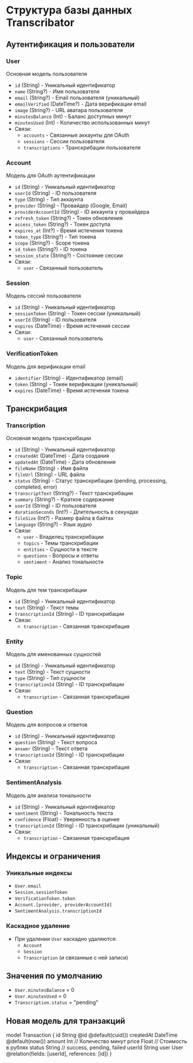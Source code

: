 # Структура базы данных Transcribator

## Аутентификация и пользователи

### User

Основная модель пользователя

- `id` (String) - Уникальный идентификатор
- `name` (String?) - Имя пользователя
- `email` (String?) - Email пользователя (уникальный)
- `emailVerified` (DateTime?) - Дата верификации email
- `image` (String?) - URL аватара пользователя
- `minutesBalance` (Int) - Баланс доступных минут
- `minutesUsed` (Int) - Количество использованных минут
- Связи:
  - `accounts` - Связанные аккаунты для OAuth
  - `sessions` - Сессии пользователя
  - `transcriptions` - Транскрибации пользователя

### Account

Модель для OAuth аутентификации

- `id` (String) - Уникальный идентификатор
- `userId` (String) - ID пользователя
- `type` (String) - Тип аккаунта
- `provider` (String) - Провайдер (Google, Email)
- `providerAccountId` (String) - ID аккаунта у провайдера
- `refresh_token` (String?) - Токен обновления
- `access_token` (String?) - Токен доступа
- `expires_at` (Int?) - Время истечения токена
- `token_type` (String?) - Тип токена
- `scope` (String?) - Scope токена
- `id_token` (String?) - ID токена
- `session_state` (String?) - Состояние сессии
- Связи:
  - `user` - Связанный пользователь

### Session

Модель сессий пользователя

- `id` (String) - Уникальный идентификатор
- `sessionToken` (String) - Токен сессии (уникальный)
- `userId` (String) - ID пользователя
- `expires` (DateTime) - Время истечения сессии
- Связи:
  - `user` - Связанный пользователь

### VerificationToken

Модель для верификации email

- `identifier` (String) - Идентификатор (email)
- `token` (String) - Токен верификации (уникальный)
- `expires` (DateTime) - Время истечения токена

## Транскрибация

### Transcription

Основная модель транскрибации

- `id` (String) - Уникальный идентификатор
- `createdAt` (DateTime) - Дата создания
- `updatedAt` (DateTime) - Дата обновления
- `fileName` (String) - Имя файла
- `fileUrl` (String) - URL файла
- `status` (String) - Статус транскрибации (pending, processing, completed, error)
- `transcriptText` (String?) - Текст транскрибации
- `summary` (String?) - Краткое содержание
- `userId` (String) - ID пользователя
- `durationSeconds` (Int?) - Длительность в секундах
- `fileSize` (Int?) - Размер файла в байтах
- `language` (String?) - Язык аудио
- Связи:
  - `user` - Владелец транскрибации
  - `topics` - Темы транскрибации
  - `entities` - Сущности в тексте
  - `questions` - Вопросы и ответы
  - `sentiment` - Анализ тональности

### Topic

Модель для тем транскрибации

- `id` (String) - Уникальный идентификатор
- `text` (String) - Текст темы
- `transcriptionId` (String) - ID транскрибации
- Связи:
  - `transcription` - Связанная транскрибация

### Entity

Модель для именованных сущностей

- `id` (String) - Уникальный идентификатор
- `text` (String) - Текст сущности
- `type` (String) - Тип сущности
- `transcriptionId` (String) - ID транскрибации
- Связи:
  - `transcription` - Связанная транскрибация

### Question

Модель для вопросов и ответов

- `id` (String) - Уникальный идентификатор
- `question` (String) - Текст вопроса
- `answer` (String) - Текст ответа
- `transcriptionId` (String) - ID транскрибации
- Связи:
  - `transcription` - Связанная транскрибация

### SentimentAnalysis

Модель для анализа тональности

- `id` (String) - Уникальный идентификатор
- `sentiment` (String) - Тональность текста
- `confidence` (Float) - Уверенность в оценке
- `transcriptionId` (String) - ID транскрибации (уникальный)
- Связи:
  - `transcription` - Связанная транскрибация

## Индексы и ограничения

### Уникальные индексы

- `User.email`
- `Session.sessionToken`
- `VerificationToken.token`
- `Account.[provider, providerAccountId]`
- `SentimentAnalysis.transcriptionId`

### Каскадное удаление

- При удалении `User` каскадно удаляются:
  - `Account`
  - `Session`
  - `Transcription` (и связанные с ней записи)

## Значения по умолчанию

- `User.minutesBalance` = 0
- `User.minutesUsed` = 0
- `Transcription.status` = "pending"

## Новая модель для транзакций

model Transaction {
id String @id @default(cuid())
createdAt DateTime @default(now())
amount Int // Количество минут
price Float // Стоимость в рублях
status String // success, pending, failed
userId String
user User @relation(fields: [userId], references: [id])
}
